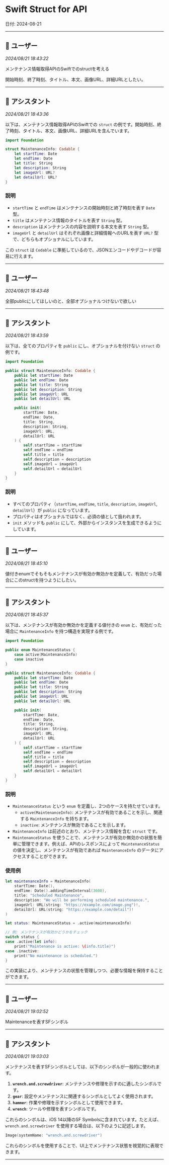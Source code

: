 # Swift Struct for API

日付: 2024-08-21

---

## 👤 ユーザー
*2024/08/21 18:43:22*

メンテナンス情報取得APIのSwiftでのstructを考える

開始時刻、終了時刻、タイトル、本文、画像URL、詳細URLとしたい。

---

## 🤖 アシスタント
*2024/08/21 18:43:36*

以下は、メンテナンス情報取得APIのSwiftでの `struct` の例です。開始時刻、終了時刻、タイトル、本文、画像URL、詳細URLを含んでいます。

```swift
import Foundation

struct MaintenanceInfo: Codable {
    let startTime: Date
    let endTime: Date
    let title: String
    let description: String
    let imageUrl: URL?
    let detailUrl: URL?
}
```

### 説明
- `startTime` と `endTime` はメンテナンスの開始時刻と終了時刻を表す `Date` 型。
- `title` はメンテナンス情報のタイトルを表す `String` 型。
- `description` はメンテナンスの内容を説明する本文を表す `String` 型。
- `imageUrl` と `detailUrl` はそれぞれ画像と詳細情報へのURLを表す `URL?` 型で、どちらもオプショナルにしています。

この `struct` は `Codable` に準拠しているので、JSONエンコードやデコードが容易に行えます。

---

## 👤 ユーザー
*2024/08/21 18:43:48*

全部publicにしてほしいのと、全部オプショナルつけないで欲しい

---

## 🤖 アシスタント
*2024/08/21 18:43:59*

以下は、全てのプロパティを `public` にし、オプショナルを付けない `struct` の例です。

```swift
import Foundation

public struct MaintenanceInfo: Codable {
    public let startTime: Date
    public let endTime: Date
    public let title: String
    public let description: String
    public let imageUrl: URL
    public let detailUrl: URL

    public init(
        startTime: Date,
        endTime: Date,
        title: String,
        description: String,
        imageUrl: URL,
        detailUrl: URL
    ) {
        self.startTime = startTime
        self.endTime = endTime
        self.title = title
        self.description = description
        self.imageUrl = imageUrl
        self.detailUrl = detailUrl
    }
}
```

### 説明
- すべてのプロパティ（`startTime`, `endTime`, `title`, `description`, `imageUrl`, `detailUrl`）が `public` になっています。
- プロパティはオプショナルではなく、必須の値として扱われます。
- `init` メソッドも `public` にして、外部からインスタンスを生成できるようにしています。

---

## 👤 ユーザー
*2024/08/21 18:45:10*

値付きenumでそもそもメンテナンスが有効か無効かを定義して、有効だった場合にこのstructを持つようにしたい。

---

## 🤖 アシスタント
*2024/08/21 18:45:37*

以下は、メンテナンスが有効か無効かを定義する値付きの `enum` と、有効だった場合に `MaintenanceInfo` を持つ構造を実現する例です。

```swift
import Foundation

public enum MaintenanceStatus {
    case active(MaintenanceInfo)
    case inactive
}

public struct MaintenanceInfo: Codable {
    public let startTime: Date
    public let endTime: Date
    public let title: String
    public let description: String
    public let imageUrl: URL
    public let detailUrl: URL

    public init(
        startTime: Date,
        endTime: Date,
        title: String,
        description: String,
        imageUrl: URL,
        detailUrl: URL
    ) {
        self.startTime = startTime
        self.endTime = endTime
        self.title = title
        self.description = description
        self.imageUrl = imageUrl
        self.detailUrl = detailUrl
    }
}
```

### 説明
- `MaintenanceStatus` という `enum` を定義し、2つのケースを持たせています。
  - `active(MaintenanceInfo)`: メンテナンスが有効であることを示し、関連する `MaintenanceInfo` を持ちます。
  - `inactive`: メンテナンスが無効であることを示します。
- `MaintenanceInfo` は前述のとおり、メンテナンス情報を含む `struct` です。
- `MaintenanceStatus` を使うことで、メンテナンスが有効か無効かの状態を簡単に管理できます。例えば、APIのレスポンスによって `MaintenanceStatus` の値を決定し、メンテナンスが有効であれば `MaintenanceInfo` のデータにアクセスすることができます。

### 使用例

```swift
let maintenanceInfo = MaintenanceInfo(
    startTime: Date(),
    endTime: Date().addingTimeInterval(3600),
    title: "Scheduled Maintenance",
    description: "We will be performing scheduled maintenance.",
    imageUrl: URL(string: "https://example.com/image.png")!,
    detailUrl: URL(string: "https://example.com/detail")!
)

let status: MaintenanceStatus = .active(maintenanceInfo)

// 例: メンテナンスが有効かどうかをチェック
switch status {
case .active(let info):
    print("Maintenance is active: \(info.title)")
case .inactive:
    print("No maintenance is scheduled.")
}
```

この実装により、メンテナンスの状態を管理しつつ、必要な情報を保持することができます。

---

## 👤 ユーザー
*2024/08/21 19:02:52*

Maintenanceを表すSFシンボル

---

## 🤖 アシスタント
*2024/08/21 19:03:03*

メンテナンスを表すSFシンボルとしては、以下のシンボルが一般的に使われます。

1. **`wrench.and.screwdriver`**: メンテナンスや修理を示すのに適したシンボルです。
2. **`gear`**: 設定やメンテナンスに関連するシンボルとしてよく使用されます。
3. **`hammer`**: 作業や修理を示すシンボルとして使用できます。
4. **`wrench`**: ツールや修理を表すシンボルです。

これらのシンボルは、iOS 14以降のSF Symbolsに含まれています。たとえば、`wrench.and.screwdriver` を使用する場合は、以下のように記述します。

```swift
Image(systemName: "wrench.and.screwdriver")
```

これらのシンボルを使用することで、UI上でメンテナンス状態を視覚的に表現できます。

---

